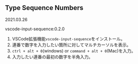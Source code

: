 ## Type Sequence Numbers
2021.03.26

vscode-input-sequence:0.2.0

1. VSCode拡張機能`vscode-input-sequence`をインストール。
2. 連番で数字を入力したい箇所に対してマルチカーソルを表示。
3. `ctrl + alt + 0`(windows) or `command + alt + 0`(Mac)を入力。
4. 入力したい連番の最初の数字を半角入力。
